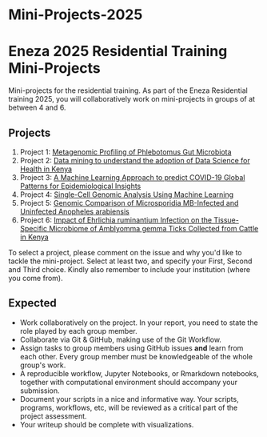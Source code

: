 # Mini-Projects-2025

# Eneza 2025 Residential Training Mini-Projects

Mini-projects for the residential training. As part of the Eneza Residential training 2025, you will collaboratively work on mini-projects in groups of at between 4 and 6. 

## Projects
1. Project 1: [Metagenomic Profiling of Phlebotomus Gut Microbiota](Project_1.md)
2. Project 2: [Data mining to understand the adoption of Data Science for Health in Kenya ](Project_2.md)
3. Project 3: [A Machine Learning Approach to predict COVID-19 Global Patterns for Epidemiological Insights](Project_3.md)
4. Project 4: [Single-Cell Genomic Analysis Using Machine Learning](Project_4.md)
5. Project 5: [Genomic Comparison of Microsporidia MB-Infected and Uninfected Anopheles arabiensis](Project_5.md)
6. Project 6: [Impact of Ehrlichia ruminantium Infection on the Tissue-Specific Microbiome of Amblyomma gemma Ticks Collected from Cattle in Kenya](Project_6.md)

To select a project, please comment on the issue and why you'd like to tackle the mini-project. Select at least two, and specify your First, Second and Third choice. Kindly also remember to include your institution (where you come from).

## Expected
- Work collaboratively on the project. In your report, you need to state the role played by each group member.
- Collaborate via Git & GitHub, making use of the Git Workflow.
- Assign tasks to group members using GitHub issues **and** learn from each other. Every group member must be knowledgeable of the whole group's work.
- A reproducible workflow, Jupyter Notebooks, or Rmarkdown notebooks, together with computational environment should accompany your submission.
- Document your scripts in a nice and informative way. Your scripts, programs, workflows, etc, will be reviewed as a critical part of the project assessment.
- Your writeup should be complete with visualizations.


